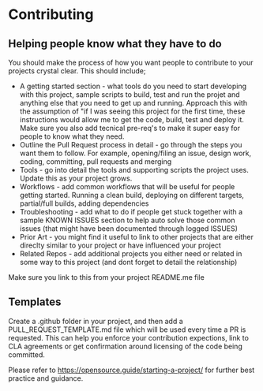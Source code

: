 # Contributing

## Helping people know what they have to do

You should make the process of how you want people to contribute to your projects crystal clear. This should include;

* A getting started section - what tools do you need to start developing with this project, sample scripts to build, test and run the projet and anything else that you need to get up and running. Approach this with the assumption of "if I was seeing this project for the first time, these instructions would allow me to get the code, build, test and deploy it. Make sure you also add tecnical pre-req's to make it super easy for people to know what they need.
* Outline the Pull Request process in detail - go through the steps you want them to follow. For example, opening/filing an issue, design work, coding, committing, pull requests and merging
* Tools - go into detail the tools and supporting scripts the project uses. Update this as your project grows.
* Workflows - add common workflows that will be useful for people getting started. Running a clean build, deploying on different targets, partial/full builds, adding dependencies
* Troubleshooting - add what to do if people get stuck together with a sample KNOWN ISSUES section to help auto solve those common issues (that might have been documented through logged ISSUES)
* Prior Art - you might find it useful to link to other projects that are either direclty similar to your project or have influenced your project
* Related Repos - add additional projects you either need or related in some way to this project (and dont forget to detail the relationship)

Make sure you link to this from your project README.me file

## Templates

Create a .github folder in your project, and then add a PULL_REQUEST_TEMPLATE.md file which will be used every time a PR is requested. This can help you enforce your contribution expections, link to CLA agreements or get confirmation around licensing of the code being committed.

Please refer to <https://opensource.guide/starting-a-project/> for further best practice and guidance.

